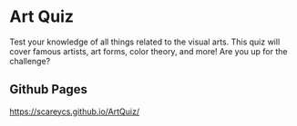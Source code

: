 <h1>Art Quiz</h1>

Test your knowledge of all things related to the visual arts. 
This quiz will cover famous artists, art forms, color theory, and more! Are you up for the challenge?

<h2>Github Pages</h2>

https://scareycs.github.io/ArtQuiz/
